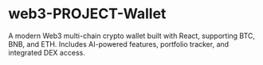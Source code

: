 # web3-PROJECT-Wallet
A modern Web3 multi-chain crypto wallet built with React, supporting BTC, BNB, and ETH. Includes AI-powered features, portfolio tracker, and integrated DEX access.
